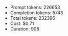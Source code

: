 - Prompt tokens: 226653
- Completion tokens: 5743
- Total tokens: 232396
- Cost: $0.71
- Duration: 908
